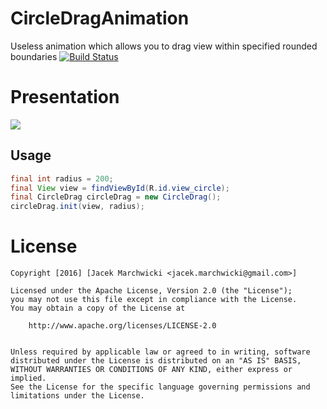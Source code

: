 # CircleDragAnimation
Useless animation which allows you to drag view within specified rounded boundaries
[![Build Status](https://travis-ci.org/Rzodkiewka/CircleDragAnimation.svg?branch=master)](https://travis-ci.org/Rzodkiewka/CircleDragAnimation)
# Presentation
![](http://imgur.com/LQw2r7e)

## Usage

```java
final int radius = 200;
final View view = findViewById(R.id.view_circle);
final CircleDrag circleDrag = new CircleDrag();
circleDrag.init(view, radius);

```

# License

    Copyright [2016] [Jacek Marchwicki <jacek.marchwicki@gmail.com>]
    
    Licensed under the Apache License, Version 2.0 (the "License");
    you may not use this file except in compliance with the License.
    You may obtain a copy of the License at
    
    	http://www.apache.org/licenses/LICENSE-2.0
        
    
    Unless required by applicable law or agreed to in writing, software
    distributed under the License is distributed on an "AS IS" BASIS,
    WITHOUT WARRANTIES OR CONDITIONS OF ANY KIND, either express or implied.
    See the License for the specific language governing permissions and
    limitations under the License.
